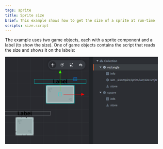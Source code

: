 ```yaml
---
tags: sprite
title: Sprite size
brief: This example shows how to get the size of a sprite at run-time
scripts: size.script
---
```


The example uses two game objects, each with a sprite component and a label (to show the size). One of game objects contains the script that reads the size and shows it on the labels:

![size](size.png)
